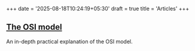 +++
date = '2025-08-18T10:24:19+05:30'
draft = true
title = 'Articles'
+++

## [The OSI model](osi-model)

An in-depth practical explanation of the OSI model.
